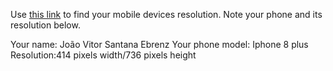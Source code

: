 Use [this link](https://www.webmobilefirst.com/en/devices/) to find your mobile devices resolution. Note your phone and its resolution below.

Your name: João Vitor Santana Ebrenz
Your phone model: Iphone 8 plus
Resolution:414 pixels width/736 pixels height
